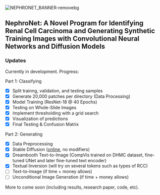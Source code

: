 ![NEPHRONET_BANNER-removebg](https://user-images.githubusercontent.com/69687926/210128807-13c16e13-4502-43ea-9654-f94a16fdf03b.png)
## NephroNet: A Novel Program for Identifying Renal Cell Carcinoma and Generating Synthetic Training Images with Convolutional Neural Networks and Diffusion Models

### Updates
Currently in development. Progress:

Part 1: Classifying
- [x] Split trainng, validation, and testing samples
- [x] Generate 20,000 patches per directory (Data Processing)
- [x] Model Training (ResNet-18 @ 40 Epochs)
- [x] Testing on Whole-Slide Images
- [x] Implement thresholding with a grid search
- [x] Visualization of predictions
- [x] Final Testing & Confusion Matrix

Part 2: Generating
- [x] Data Preprocessing
- [x] Stable Diffusion ([online](https://diffusion.chat), no modifiers)
- [x] Dreambooth Text-to-Image (CompVis trained on DHMC dataset, fine-tuned UNet and later fine-tuned text encoder)
- [x] Textual Inversion (will try on several tokens such as types of RCC)
- [ ] Text-to-Image (if time + money allows)
- [ ] Unconditional Image Generation (if time + money allows)

More to come soon (including results, research paper, code, etc).
